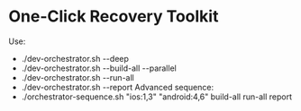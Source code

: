 # One-Click Recovery Toolkit
Use:
- ./dev-orchestrator.sh --deep
- ./dev-orchestrator.sh --build-all --parallel
- ./dev-orchestrator.sh --run-all
- ./dev-orchestrator.sh --report
Advanced sequence:
- ./orchestrator-sequence.sh "ios:1,3" "android:4,6" build-all run-all report

